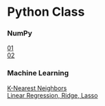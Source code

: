 # Python Class

### NumPy
[01](NumPy_01.md) <br>
[02](NumPy_02.md)


### Machine Learning
[K-Nearest Neighbors](MachineLearning_K_Nearest_Neighbors.md) <br>
[Linear Regression, Ridge, Lasso](MachineLearning_Linear.md)
